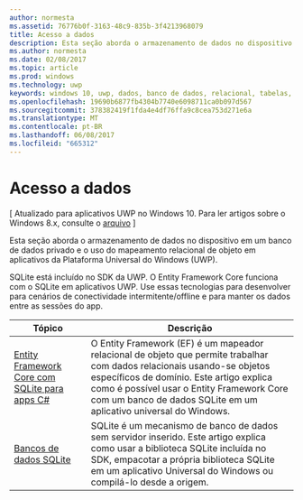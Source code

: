 ```yaml
---
author: normesta
ms.assetid: 76776b0f-3163-48c9-835b-3f4213968079
title: Acesso a dados
description: Esta seção aborda o armazenamento de dados no dispositivo em um banco de dados privado e o uso do mapeamento relacional de objeto em apps da Plataforma Universal do Windows (UWP).
ms.author: normesta
ms.date: 02/08/2017
ms.topic: article
ms.prod: windows
ms.technology: uwp
keywords: windows 10, uwp, dados, banco de dados, relacional, tabelas, sqlite
ms.openlocfilehash: 19690b6877fb4304b7740e6098711ca0b097d567
ms.sourcegitcommit: 378382419f1fda4e4df76ffa9c8cea753d271e6a
ms.translationtype: MT
ms.contentlocale: pt-BR
ms.lasthandoff: 06/08/2017
ms.locfileid: "665312"
---
```

# <a name="data-access"></a>Acesso a dados

\[ Atualizado para aplicativos UWP no Windows 10. Para ler artigos sobre o Windows 8.x, consulte o [arquivo](http://go.microsoft.com/fwlink/p/?linkid=619132) \]

Esta seção aborda o armazenamento de dados no dispositivo em um banco de dados privado e o uso do mapeamento relacional de objeto em aplicativos da Plataforma Universal do Windows (UWP).

SQLite está incluído no SDK da UWP. O Entity Framework Core funciona com o SQLite em aplicativos UWP. Use essas tecnologias para desenvolver para cenários de conectividade intermitente/offline e para manter os dados entre as sessões do app.

| Tópico | Descrição|
|-------|------------|
| [Entity Framework Core com SQLite para apps C#](entity-framework-7-with-sqlite-for-csharp-apps.md) | O Entity Framework (EF) é um mapeador relacional de objeto que permite trabalhar com dados relacionais usando-se objetos específicos de domínio. Este artigo explica como é possível usar o Entity Framework Core com um banco de dados SQLite em um aplicativo universal do Windows. |
| [Bancos de dados SQLite](sqlite-databases.md) | SQLite é um mecanismo de banco de dados sem servidor inserido. Este artigo explica como usar a biblioteca SQLite incluída no SDK, empacotar a própria biblioteca SQLite em um aplicativo Universal do Windows ou compilá-lo desde a origem. |
